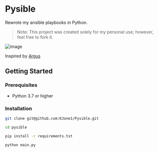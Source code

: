 # Pysible

Rewrote my ansible playbooks in Python.

> Note: This project was created solely for my personal use; however, feel free to fork it.

![image](https://github.com/user-attachments/assets/c932e57f-c511-47e8-a81d-08cf66323256)

Inspired by [Argus](https://github.com/jasonxtn/Argus)

## Getting Started

### Prerequisites

-   Python 3.7 or higher

### Installation

```bash
git clone git@github.com:KJone1/Pysible.git

cd pysible

pip install -r requirements.txt

python main.py
```
